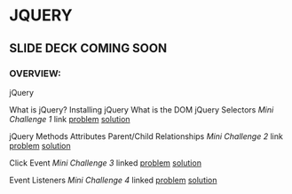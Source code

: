 # JQUERY

## SLIDE DECK COMING SOON

### OVERVIEW:

jQuery

What is jQuery?
Installing jQuery
What is the DOM
jQuery Selectors
    _Mini Challenge 1_ link [problem](https://codepen.io/nss-web-development-jumpstart/pen/brKmMm?editors=1011)
                            [solution](https://codepen.io/gradyrobbins/pen/MXpMKx)

jQuery Methods
Attributes
Parent/Child Relationships
    _Mini Challenge 2_ link [problem](https://codepen.io/nss-web-development-jumpstart/pen/oeyQMP?editors=1011)
    [solution](https://codepen.io/gradyrobbins/pen/bKqPOO)

Click Event
    _Mini Challenge 3_ linked [problem](https://codepen.io/nss-web-development-jumpstart/pen/jLKQvr?editors=1011)
    [solution](https://codepen.io/gradyrobbins/pen/wXJVOK)

Event Listeners
    _Mini Challenge 4_ linked [problem](https://codepen.io/nss-web-development-jumpstart/pen/prxpvJ)
    [solution](https://codepen.io/nss-web-development-jumpstart/pen/prxpvJ?editors=1111)
